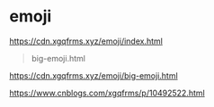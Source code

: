 # emoji

https://cdn.xgqfrms.xyz/emoji/index.html

> big-emoji.html

https://cdn.xgqfrms.xyz/emoji/big-emoji.html

https://www.cnblogs.com/xgqfrms/p/10492522.html
